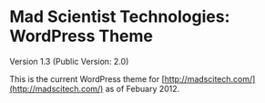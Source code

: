 # Mad Scientist Technologies: WordPress Theme
Version 1.3 (Public Version: 2.0)

This is the current WordPress theme for [http://madscitech.com/](http://madscitech.com/) as of Febuary 2012.